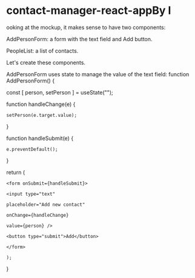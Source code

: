 # contact-manager-react-appBy l
ooking at the mockup, it makes sense to have two components:

AddPersonForm: a form with the text field and Add button.

PeopleList: a list of contacts.



Let's create these components.

AddPersonForm uses state to manage the value of the text field:
function AddPersonForm() {

  const [ person, setPerson ] = useState("");



  function handleChange(e) {

    setPerson(e.target.value);

  }



  function handleSubmit(e) {

    e.preventDefault();

  }

  return (

    <form onSubmit={handleSubmit}>

    <input type="text" 

    placeholder="Add new contact" 

    onChange={handleChange} 

    value={person} />

    <button type="submit">Add</button>

    </form>

    );

}
